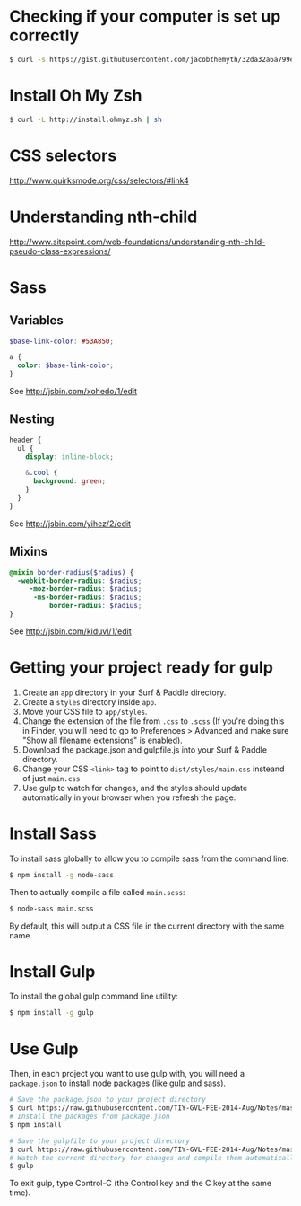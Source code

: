 # Checking if your computer is set up correctly

```sh
$ curl -s https://gist.githubusercontent.com/jacobthemyth/32da32a6a799e8ec57a1/raw/54933257d71edbe7aee0279f4561d935e758f28d/checkit.sh | bash
```

# Install Oh My Zsh
```sh
$ curl -L http://install.ohmyz.sh | sh
```

# CSS selectors
http://www.quirksmode.org/css/selectors/#link4

# Understanding nth-child
http://www.sitepoint.com/web-foundations/understanding-nth-child-pseudo-class-expressions/

# Sass

## Variables

```scss
$base-link-color: #53A850;

a {
  color: $base-link-color;
}
```

See http://jsbin.com/xohedo/1/edit

## Nesting

```scss
header {
  ul {
    display: inline-block;

    &.cool {
      background: green;
    }
  }
}
```

See http://jsbin.com/yihez/2/edit

## Mixins

```scss
@mixin border-radius($radius) {
  -webkit-border-radius: $radius;
     -moz-border-radius: $radius;
      -ms-border-radius: $radius;
          border-radius: $radius;
}
```

See http://jsbin.com/kiduvi/1/edit

# Getting your project ready for gulp

1. Create an `app` directory in your Surf & Paddle directory.
2. Create a `styles` directory inside `app`.
3. Move your CSS file to `app/styles`.
4. Change the extension of the file from `.css` to `.scss` (If you're doing this in Finder, you will need to go to Preferences > Advanced and make sure "Show all filename extensions" is enabled).
5. Download the package.json and gulpfile.js into your Surf & Paddle directory.
6. Change your CSS `<link>` tag to point to `dist/styles/main.css` insteand of just `main.css`
7. Use gulp to watch for changes, and the styles should update automatically in your browser when you refresh the page.

# Install Sass

To install sass globally to allow you to compile sass from the command line:

```sh
$ npm install -g node-sass
```

Then to actually compile a file called `main.scss`:

```sh
$ node-sass main.scss
```

By default, this will output a CSS file in the current directory with the same name.

# Install Gulp

To install the global gulp command line utility:

```sh
$ npm install -g gulp
```

# Use Gulp

Then, in each project you want to use gulp with, you will need a `package.json` to install node packages (like gulp and sass).

```sh
# Save the package.json to your project directory
$ curl https://raw.githubusercontent.com/TIY-GVL-FEE-2014-Aug/Notes/master/class-05/package.json > package.json
# Install the packages from package.json
$ npm install
```

```sh
# Save the gulpfile to your project directory
$ curl https://raw.githubusercontent.com/TIY-GVL-FEE-2014-Aug/Notes/master/class-05/gulpfile.js > gulpfile.js
# Watch the current directory for changes and compile them automatically.
$ gulp
```

To exit gulp, type Control-C (the Control key and the C key at the same time).
